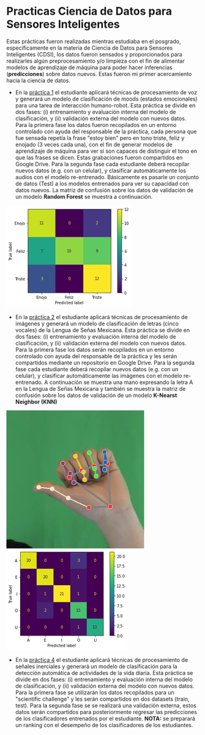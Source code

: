 # Practicas Ciencia de Datos para Sensores Inteligentes
Estas prácticas fueron realizadas mientras estudiaba en el posgrado, específicamente en la materia de Ciencia de Datos para Sensores Inteligentes (CDSI), los datos fueron sensados y proporcionados para realizarles algún preprocesamiento y/o limpieza con el fin de alimentar modelos de aprendizaje de máquina para poder hacer inferencias (**predicciones**) sobre datos nuevos. Estas fueron mi primer acercamiento hacia la ciencia de datos.

* En la [práctica 1](https://github.com/LuisGuillermoRL/Practicas_CDSI/blob/main/Pr%C3%A1ctica_de_Audio.ipynb) el estudiante aplicará técnicas de procesamiento de voz y generará un modelo de clasificación de moods (estados emocionales) para una tarea de interacción humano-robot. Esta práctica se divide en dos fases: (i) entrenamiento y evaluación interna del modelo de clasificación, y (ii) validación externa del modelo con nuevos datos. Para la primera fase los datos fueron recopilados en un entorno controlado con ayuda del  responsable de la práctica, cada persona que fue sensada repetía la frase "estoy bien" pero en tono triste, feliz y enojado (3 veces cada una), con el fin de generar modelos de aprendizaje de máquina para ver si son capaces de distinguir el tono en que las frases se dicen. Estas grabaciones fueron compartidos en Google Drive. Para la segunda fase cada estudiante deberá recopilar nuevos datos (e.g. con un celular), y clasificar automáticamente los audios con el modelo re-entrenado. Básicamente es pasarle un conjunto de datos (Test) a los modelos entrenados para ver su capacidad con datos nuevos. La matriz de confusión sobre los datos de validación de un modelo **Random Forest** se muestra a continuación.

![Matriz de confusión Modelo RF](./imgs/pract1_rf.png)

* En la [práctica 2](https://github.com/LuisGuillermoRL/Practicas_CDSI/blob/main/Pr%C3%A1ctica_de_Se%C3%B1as.ipynb) el estudiante aplicará técnicas de procesamiento de imágenes y generará un modelo de clasificación de letras (cinco vocales) de la Lengua de Señas Mexicana. Esta práctica se divide en dos fases: (i) entrenamiento y evaluación interna del modelo de clasificación, y (ii) validación externa del modelo con nuevos datos. Para la primera fase los datos serán recopilados en un entorno controlado con ayuda del  responsable de la práctica y les serán compartidos mediante un repositorio en Google Drive. Para la segunda fase cada estudiante deberá recopilar nuevos datos (e.g. con un celular), y clasificar automáticamente las imágenes con el modelo re-entrenado. A continuación se muestra una mano expresando la letra A en la Lengua de Señas Mexicana y también se muestra la matriz de confusión sobre los datos de validación de un modelo **K-Nearst Neighbor (KNN)**

![Mano  muestra](./imgs/pract2_img1.png)![Matriz de confusión Modelo KNN](./imgs/pract2_img2.png)

* En la [práctica 4](https://github.com/LuisGuillermoRL/Practicas_CDSI/blob/main/C_Pr%C3%A1ctica_Se%C3%B1as_Inerciales.ipynb) el estudiante aplicará técnicas de procesamiento de señales inerciales y generará un modelo de clasificación para la detección automática de actividades de la vida diaria. Esta práctica se divide en dos fases: (i) entrenamiento y evaluación interna del modelo de clasificación, y (ii) validación externa del modelo con nuevos datos. Para la primera fase se utilizarán los datos recopilados para un "scientific challenge" y les serán compartidos en dos datasets (train, test). Para la segunda fase se se realizará una validación externa, estos datos serán compartidos para posteriormente regresar las predicciones de los clasificadores entrenados por el estudiante. **NOTA:** se preparará un ranking con el desempeño de los clasificadores de los estudiantes.
